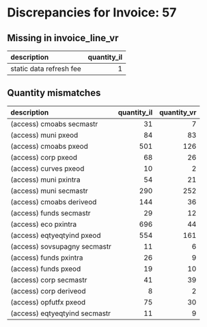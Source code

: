 # Discrepancies for Invoice: 57

## Missing in invoice_line_vr

| description             |   quantity_il |
|:------------------------|--------------:|
| static data refresh fee |             1 |

## Quantity mismatches

| description                   |   quantity_il |   quantity_vr |
|:------------------------------|--------------:|--------------:|
| (access) cmoabs secmastr      |            31 |             7 |
| (access) muni pxeod           |            84 |            83 |
| (access) cmoabs pxeod         |           501 |           126 |
| (access) corp pxeod           |            68 |            26 |
| (access) curves pxeod         |            10 |             2 |
| (access) muni pxintra         |            54 |            21 |
| (access) muni secmastr        |           290 |           252 |
| (access) cmoabs deriveod      |           144 |            36 |
| (access) funds secmastr       |            29 |            12 |
| (access) eco pxintra          |           696 |            44 |
| (access) eqtyeqtyind pxeod    |           554 |           161 |
| (access) sovsupagny secmastr  |            11 |             6 |
| (access) funds pxintra        |            26 |             9 |
| (access) funds pxeod          |            19 |            10 |
| (access) corp secmastr        |            41 |            39 |
| (access) corp deriveod        |             8 |             2 |
| (access) opfutfx pxeod        |            75 |            30 |
| (access) eqtyeqtyind secmastr |            11 |             9 |
